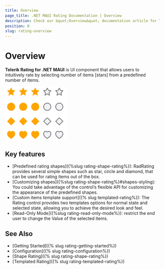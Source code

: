 ```yaml
---
title: Overview
page_title: .NET MAUI Rating Documentation | Overview
description: Check our &quot;Overview&quot; documentation article for Telerik Rating for .NET MAUI.
position: 0
slug: rating-overview
---
```


# Overview

**Telerik Rating for .NET MAUI** is UI component that allows users to intuitively rate by selecting number of items [stars] from a predefined number of items.

![RatingOverview](images/rating-overview.png)

## Key features

* [Predefined rating shapes]({%slug rating-shape-rating%}): RadRating provides several simple shapes such as star, circle and diamond, that can be used for rating items out of the box.
* [Customizing shapes]({%slug rating-shape-rating%}#shapes-styling): You could take advantage of the control’s flexible API for customizing the appearance of the predefined shapes.
* [Custom items template support]({% slug templated-rating%}): The Rating control provides two templates options for normal state and selected state, allowing you to achieve the desired look and feel.
* [Read-Only Mode]({%slug rating-read-only-mode%}): restrict the end user to change the Value of the selected items. 

## See Also

- [Getting Started]({% slug rating-getting-started%})
- [Configuration]({% slug rating-configuration%})
- [Shape Rating]({% slug rating-shape-rating%})
- [Templated Rating]({% slug rating-templated-rating%})
